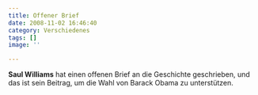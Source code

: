 ```yaml
---
title: Offener Brief
date: 2008-11-02 16:46:40
category: Verschiedenes
tags: []
image: ''

---
```


**Saul Williams** hat einen offenen Brief an die Geschichte geschrieben, und das ist sein Beitrag, um die Wahl von Barack Obama zu unterstützen.
